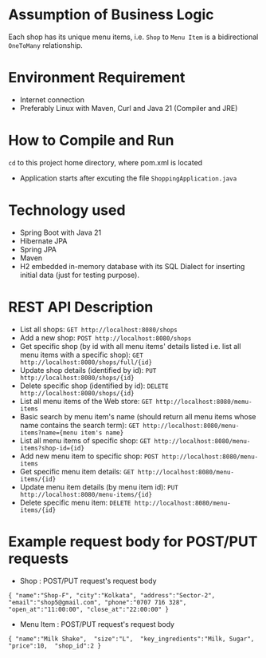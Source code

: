 # Assumption of Business Logic
Each shop has its unique menu items, i.e. `Shop` to `Menu Item` is a bidirectional `OneToMany` relationship.

# Environment Requirement
* Internet connection
* Preferably Linux with Maven, Curl and Java 21 (Compiler and JRE)

# How to Compile and Run
`cd` to this project home directory, where pom.xml is located
* Application starts after excuting the file `ShoppingApplication.java`


# Technology used
* Spring Boot with Java 21
* Hibernate JPA
* Spring JPA
* Maven
* H2 embedded in-memory database with its SQL Dialect for inserting initial data (just for testing purpose).

# REST API Description
* List all shops: `GET http://localhost:8080/shops`
* Add a new shop: `POST http://localhost:8080/shops`
* Get specific shop (by id with all menu items' details listed i.e. list all menu items with a specific shop): `GET http://localhost:8080/shops/full/{id}`
* Update shop details (identified by id): `PUT http://localhost:8080/shops/{id}`
* Delete specific shop (identified by id): `DELETE http://localhost:8080/shops/{id}`
* List all menu items of the Web store: `GET http://localhost:8080/memu-items`
* Basic search by menu item's name (should return all menu items whose name contains the search term): `GET http://localhost:8080/menu-items?name={menu item's name}`
* List all menu items of specific shop: `GET http://localhost:8080/menu-items?shop-id={id}`
* Add new menu item to specific shop: `POST http://localhost:8080/menu-items`
* Get specific menu item details: `GET http://localhost:8080/menu-items/{id}`
* Update menu item details (by menu item id): `PUT http://localhost:8080/menu-items/{id}`
* Delete specific menu item: `DELETE http://localhost:8080/menu-items/{id}`

# Example request body for POST/PUT requests
* Shop : POST/PUT request's request body

`{
"name":"Shop-F",
"city":"Kolkata",
"address":"Sector-2",
"email":"shop5@gmail.com",
"phone":"0707 716 328",
"open_at":"11:00:00",
"close_at":"22:00:00"
}`
* Menu Item : POST/PUT request's request body

`{
 "name":"Milk Shake", 
 "size":"L", 
 "key_ingredients":"Milk, Sugar", 
 "price":10, 
 "shop_id":2
}`

